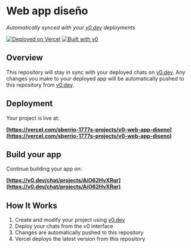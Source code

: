 # Web app diseño

*Automatically synced with your [v0.dev](https://v0.dev) deployments*

[![Deployed on Vercel](https://img.shields.io/badge/Deployed%20on-Vercel-black?style=for-the-badge&logo=vercel)](https://vercel.com/sberrio-1777s-projects/v0-web-app-diseno)
[![Built with v0](https://img.shields.io/badge/Built%20with-v0.dev-black?style=for-the-badge)](https://v0.dev/chat/projects/AiO62HvXRqr)

## Overview

This repository will stay in sync with your deployed chats on [v0.dev](https://v0.dev).
Any changes you make to your deployed app will be automatically pushed to this repository from [v0.dev](https://v0.dev).

## Deployment

Your project is live at:

**[https://vercel.com/sberrio-1777s-projects/v0-web-app-diseno](https://vercel.com/sberrio-1777s-projects/v0-web-app-diseno)**

## Build your app

Continue building your app on:

**[https://v0.dev/chat/projects/AiO62HvXRqr](https://v0.dev/chat/projects/AiO62HvXRqr)**

## How It Works

1. Create and modify your project using [v0.dev](https://v0.dev)
2. Deploy your chats from the v0 interface
3. Changes are automatically pushed to this repository
4. Vercel deploys the latest version from this repository